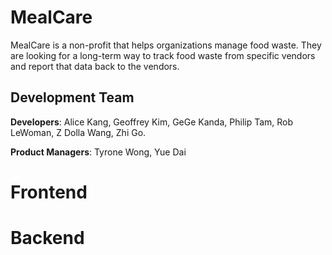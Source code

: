 # MealCare
MealCare is a non-profit that helps organizations manage food waste. They are looking for a long-term way to track food waste from specific vendors and report that data back to the vendors.

## Development Team


**Developers**: Alice Kang, Geoffrey Kim, GeGe Kanda, Philip Tam, Rob LeWoman, Z Dolla Wang, Zhi Go.


**Product Managers**: Tyrone Wong, Yue Dai

# Frontend

# Backend

